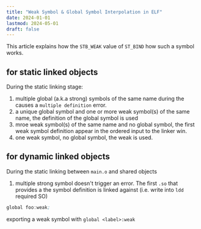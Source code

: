 ```yaml
---
title: "Weak Symbol & Global Symbol Interpolation in ELF"
date: 2024-01-01
lastmod: 2024-05-01
draft: false
---
```


This article explains how the `STB_WEAK` value of `ST_BIND` how such a symbol works.

## for static linked objects

During the static linking stage:
1. multiple global (a.k.a strong) symbols of the same name during the causes a `multiple definition` error.
2. a unique global symbol and one or more weak symbol(s) of the same name, the definition of the global symbol is used
3. mroe weak symbol(s) of the same name and no global symbol, the first weak symbol definition appear in the ordered input to the linker win.
3. one weak symbol, no global symbol, the weak is used.

## for dynamic linked objects

During the static linking between `main.o` and shared objects
1. multiple strong symbol doesn't trigger an error. The first `.so` that provides a the symbol definition is linked against (i.e. write into `ldd` required SO)


```asm
global foo:weak;
```

exporting a weak symbol with `global <label>:weak`
